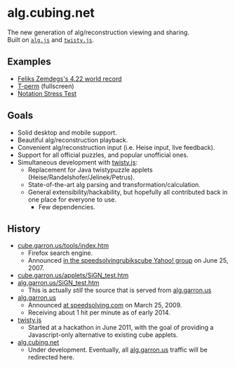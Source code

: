 # alg.cubing.net

The new generation of alg/reconstruction viewing and sharing.  
Built on [`alg.js`](https://github.com/cubing/alg.js) and [`twisty.js`](https://github.com/cubing/twisty.js).

## Examples

- [Feliks Zemdegs's 4.22 world record](https://alg.cubing.net/?alg=F-_R-_D-_R_%2F%2F_pseudo_cross_%0Ay_R_U-_R-_u-_%2F%2F_Xcross_%0AU-_R_U_R-_%2F%2F_2nd_pair_%0Ay-_L-_U2_L_U-_L-_U_L_%2F%2F_3rd_pair_%0Ad_(U_R-_U-_R)2_%2F%2F_4th_pair_%0AU-_R_U2-_R-_R-_F_R_F-_R_U2-_R-_%2F%2F_OLL(CP)_&setup=R2_L-_F2_D2_F-_D_L2_B-_D_L_U_B2_U_B2_D2_L2_D-_F2_D&type=reconstruction&title=Feliks%27%20Zemdegs,%204.22%20WR)
- [T-perm](https://alg.cubing.net/?title=T-Perm&alg=R_U_R-_U-_R-_F_R2_U-_R-_U-_R_U_R-_F-&stage=PLL&type=alg&view=fullscreen) (fullscreen)
- [Notation Stress Test](https://alg.cubing.net/?alg=RLUDBF_%2F%2F_Single_moves,_no_space.%0AB-_F-_D-_U-_L-_R-_%2F%2F_Inverses.%0AR_L2_R3_L2-_R5_L8-_R7_%2F%2F_Move_amount%0AU_._U_._U_._U_%2F%2F_Pauses.%0AM-_E2_S2_M_S2_E2_%2F%2F_Slice_turns.%0AM2-_U-_M2-_U2-_M2-_U-_M2-_%2F%2F_H-perm.%0Ax_y_z_%2F%2F_Rotations.%0AR2_L2_R2-_L2-_%2F%2F_Half_turns.%0ARw_r-_%2F%2F_Wide_turns.%0A4Rw_x_L-_%2F%2F_Very_wide_turns%0A2%26%2345%3B3Lw_3%26%2345%3B4r__%2F%2F_Wide_block_turns&ini=M2_U_M2_U2_M2_U_M2&name=twisty.js_Stress_Test&cube=5x5x5&setup=M2_U_M2_U2_M2_U_M2&puzzle=5x5x5&title=Stress%20Test)

## Goals

- Solid desktop and mobile support.
- Beautiful alg/reconstruction playback.
- Convenient alg/reconstruction input (i.e. Heise input, live feedback).
- Support for all official puzzles, and popular unofficial ones.
- Simultaneous development with [twisty.js](https://github.com/cubing/twisty.js):
  - Replacement for Java twistypuzzle applets (Heise/Randelshofer/Jelinek/Petrus).
  - State-of-the-art alg parsing and transformation/calculation.
  - General extensibility/hackability, but hopefully all contributed back in one place for everyone to use.
    - Few dependencies.

## History

- [cube.garron.us/tools/index.htm](http://cube.garron.us/tools/index.htm)
  - Firefox search engine.
  - Announced [in the speedsolvingrubikscube Yahoo! group](https://groups.yahoo.com/neo/groups/speedsolvingrubikscube/conversations/topics/36618) on June 25, 2007.
- [cube.garron.us/applets/SiGN_test.htm](http://cube.garron.us/applets/SiGN_test.htm)
- [alg.garron.us/SiGN_test.htm](http://alg.garron.us/SiGN_test.htm)
  - This is actually *still* the source that is served from [alg.garron.us](http://alg.garron.us/)
- [alg.garron.us](http://alg.garron.us/)
  - Announced [at speedsolving.com](http://www.speedsolving.com/forum/showthread.php?10719-alg-garron-us) on March 25, 2009.
  - Receiving about 1 hit per minute as of early 2014.
- [twisty.js](https://github.com/cubing/twisty.js)
  - Started at a hackathon in June 2011, with the goal of providing a Javascript-only alternative to existing cube applets.
- [alg.cubing.net](http://alg.cubing.net/)
  - Under development. Eventually, all [alg.garron.us](http://alg.garron.us/)  traffic will be redirected here.
